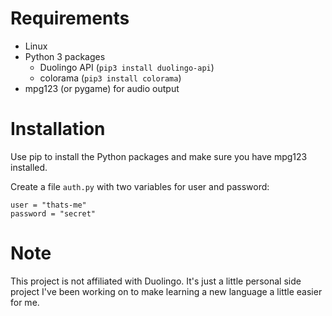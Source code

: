 Requirements
============
* Linux
* Python 3 packages
  * Duolingo API (`pip3 install duolingo-api`)
  * colorama (`pip3 install colorama`)
* mpg123 (or pygame) for audio output

Installation
============
Use pip to install the Python packages and make sure you have mpg123 installed.

Create a file `auth.py` with two variables for user and password:
```
user = "thats-me"
password = "secret"
```

Note
====
This project is not affiliated with Duolingo.
It's just a little personal side project I've been working on to make learning a
new language a little easier for me.
